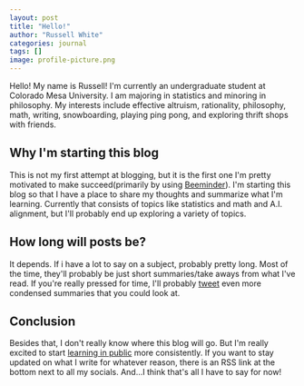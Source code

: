 ```yaml
---
layout: post
title: "Hello!"
author: "Russell White"
categories: journal
tags: []
image: profile-picture.png
---
```


Hello! My name is Russell! I'm currently an undergraduate student at Colorado Mesa University. I am majoring in statistics and minoring in philosophy. My interests include effective altruism, rationality, philosophy, math, writing, snowboarding, playing ping pong, and exploring thrift shops with friends.

## Why I'm starting this blog

This is not my first attempt at blogging, but it is the first one I'm pretty motivated to make succeed(primarily by using [Beeminder](https://www.beeminder.com/home)). I'm starting this blog so that I have a place to share my thoughts and summarize what I'm learning. Currently that consists of topics like statistics and math and A.I. alignment, but I'll probably end up exploring a variety of topics.

## How long will posts be?

It depends. If i have a lot to say on a subject, probably pretty long. Most of the time, they'll probably be just short summaries/take aways from what I've read. If you're really pressed for time, I'll probably [tweet](https://x.com/japancolorado) even more condensed summaries that you could look at.

## Conclusion

Besides that, I don't really know where this blog will go. But I'm really excited to start [learning in public](https://www.swyx.io/learn-in-public) more consistently. If you want to stay updated on what I write for whatever reason, there is an RSS link at the bottom next to all my socials. And...I think that's all I have to say for now!
